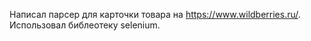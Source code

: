 Написал парсер для карточки товара на https://www.wildberries.ru/. Использовал библеотеку selenium.
